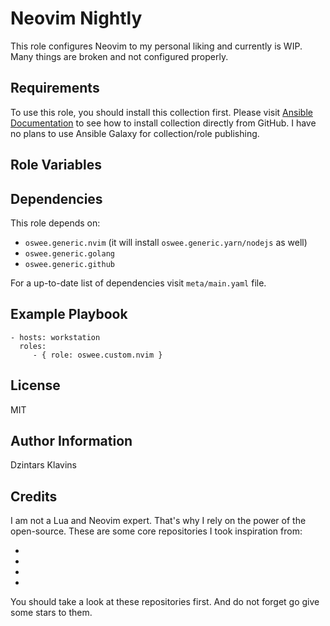 # Neovim Nightly

This role configures Neovim to my personal liking and currently is WIP.
Many things are broken and not configured properly.

## Requirements

To use this role, you should install this collection first.
Please visit [Ansible Documentation](https://docs.ansible.com/ansible/latest/user_guide/collections_using.html#installing-a-collection-from-a-git-repository)
to see how to install collection directly from GitHub. I have no plans to use Ansible Galaxy for collection/role publishing.

## Role Variables

## Dependencies

This role depends on:

- `oswee.generic.nvim` (it will install `oswee.generic.yarn/nodejs` as well)
- `oswee.generic.golang`
- `oswee.generic.github`

For a up-to-date list of dependencies visit `meta/main.yaml` file.

## Example Playbook

    - hosts: workstation
      roles:
         - { role: oswee.custom.nvim }

## License

MIT

## Author Information

Dzintars Klavins

## Credits

I am not a Lua and Neovim expert. That's why I rely on the power of the open-source.
These are some core repositories I took inspiration from:

- [](https://github.com/konapun/dotfiles)
- [](https://github.com/Allaman/nvim)
- [](https://github.com/mnabila/nvimrc)
- [](https://github.com/tjdevries/config_manager)

You should take a look at these repositories first. And do not forget go give some stars to them.
